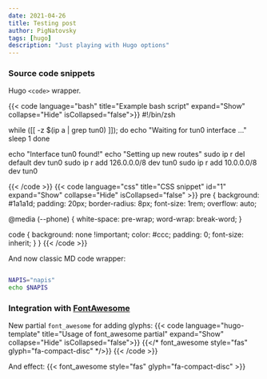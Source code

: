 ```yaml
---
date: 2021-04-26
title: Testing post 
author: PigNatovsky
tags: [hugo]
description: "Just playing with Hugo options"
---
```


### Source code snippets


Hugo `<code>` wrapper.

{{< code language="bash" title="Example bash script" expand="Show" collapse="Hide" isCollapsed="false">}}
#!/bin/zsh

while ([[ -z $(ip a | grep tun0) ]]); do
	echo "Waiting for tun0 interface ..."
	sleep 1
done

echo "Interface tun0 found!"
echo "Setting up new routes"
sudo ip r del default dev tun0
sudo ip r add 126.0.0.0/8 dev tun0
sudo ip r add 10.0.0.0/8 dev tun0

{{< /code >}}
{{< code language="css" title="CSS snippet" id="1" expand="Show" collapse="Hide" isCollapsed="false" >}}
pre {
  background: #1a1a1d;
  padding: 20px;
  border-radius: 8px;
  font-size: 1rem;
  overflow: auto;

  @media (--phone) {
    white-space: pre-wrap;
    word-wrap: break-word;
  }

  code {
    background: none !important;
    color: #ccc;
    padding: 0;
    font-size: inherit;
  }
}
{{< /code >}}

And now classic MD code wrapper:
```bash

NAPIS="napis"
echo $NAPIS
```


### Integration with [FontAwesome](https://fontawesome.com/)

New partial `font_awesome` for adding glyphs: 
{{< code language="hugo-template" title="Usage of font_awesome partial" expand="Show" collapse="Hide" isCollapsed="false">}}
{{</* font_awesome style="fas" glyph="fa-compact-disc" */>}}
{{< /code >}}

And effect: {{< font_awesome style="fas" glyph="fa-compact-disc" >}}